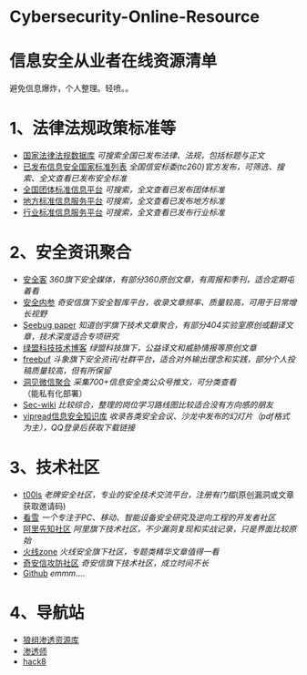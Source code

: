 # Cybersecurity-Online-Resource
# 信息安全从业者在线资源清单
避免信息爆炸，个人整理。轻喷。。
# 1、法律法规政策标准等

* [国家法律法规数据库](https://flk.npc.gov.cn/) *可搜索全国已发布法律、法规，包括标题与正文*
* [已发布信息安全国家标准列表](https://www.tc260.org.cn/advice/list.html) *全国信安标委(tc260)官方发布，可筛选、搜索、全文查看已发布安全标准*
* [全国团体标准信息平台](http://www.ttbz.org.cn/Home/Standard) *可搜索，全文查看已发布团体标准*
* [地方标准信息服务平台](https://dbba.sacinfo.org.cn/stdList) *可搜索，全文查看已发布地方标准*
* [行业标准信息服务平台](https://hbba.sacinfo.org.cn/stdList) *可搜索，全文查看已发布行业标准*

# 2、安全资讯聚合

* [安全客](https://www.anquanke.com/) *360旗下安全媒体，有部分360原创文章，有周报和季刊，适合定期屯着看*
* [安全内参](https://www.secrss.com/) *奇安信旗下安全智库平台，收录文章频率、质量较高，可用于日常增长视野*
* [Seebug paper](https://paper.seebug.org/) *知道创宇旗下技术文章聚合，有部分404实验室原创或翻译文章，技术深度适合专项研究*
* [绿盟科技技术博客](http://blog.nsfocus.net/) *绿盟科技旗下，公益译文和威胁情报等原创文章*
* [freebuf](https://www.freebuf.com/) *斗象旗下安全资讯/社群平台，适合对外输出理念和实践，部分个人投稿质量较高，但有所保留*
* [洞见微信聚合](http://wechat.doonsec.com/) *采集700+信息安全类公众号推文，可分类查看*（能私有化部署）
* [Sec-wiki](https://www.sec-wiki.com/index.php) *比较综合，整理的岗位学习路线图比较适合没有方向感的朋友*
* [vipread信息安全知识库](https://vipread.com/) *收录各类安全会议、沙龙中发布的幻灯片（pdf格式为主），QQ登录后获取下载链接*

# 3、技术社区

* [t00ls](https://t00ls.cc/) *老牌安全社区，专业的安全技术交流平台，注册有门槛*(原创漏洞或文章获取邀请码)
* [看雪](https://www.kanxue.com/) *一个专注于PC、移动、智能设备安全研究及逆向工程的开发者社区*
* [阿里先知社区](https://xz.aliyun.com/) *阿里旗下技术社区，不少漏洞复现和实战记录，只是界面比较原始*
* [火线zone](https://zone.huoxian.cn/) *火线安全旗下社区，专题类精华文章值得一看*
* [奇安信攻防社区](https://forum.butian.net/) *奇安信旗下技术社区，成立时间不长*
* [Github](https://github.com/) *emmm*....

# 4、导航站

* [狼组渗透资源库](https://go.wgpsec.org/)
* [渗透师](https://www.shentoushi.top/)
* [hack8](https://hack8.org/cn/index.html)
